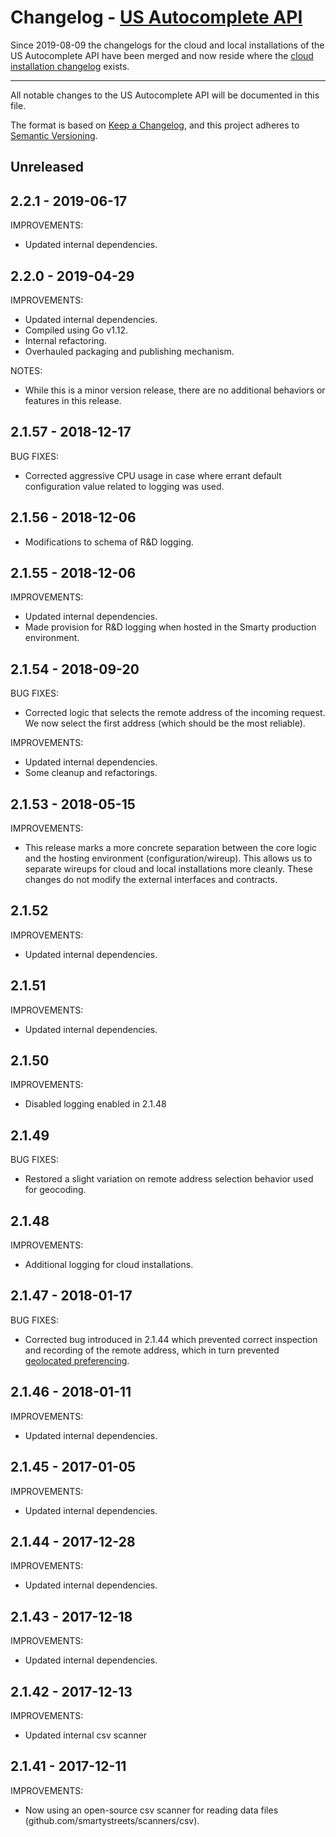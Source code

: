 # Changelog - [US Autocomplete API](https://www.smarty.com/docs/local/us-autocomplete-api)

Since 2019-08-09 the changelogs for the cloud and local installations of the US Autocomplete API have been merged and now reside where the [cloud installation changelog](https://github.com/smartystreets/changelog/blob/master/cloud/us-autocomplete-api.md) exists.

-------------------

All notable changes to the US Autocomplete API will be documented in this file.

The format is based on [Keep a Changelog](https://keepachangelog.com/en/1.0.0/), and this project adheres to [Semantic Versioning](https://semver.org/spec/v2.0.0.html).

## Unreleased


## 2.2.1 - 2019-06-17

IMPROVEMENTS:

- Updated internal dependencies.

## 2.2.0 - 2019-04-29

IMPROVEMENTS:

- Updated internal dependencies.
- Compiled using Go v1.12.
- Internal refactoring.
- Overhauled packaging and publishing mechanism.

NOTES:

- While this is a minor version release, there are no additional behaviors or features in this release.


## 2.1.57 - 2018-12-17

BUG FIXES:

- Corrected aggressive CPU usage in case where errant default configuration value related to logging was used.


## 2.1.56 - 2018-12-06

- Modifications to schema of R&D logging.


## 2.1.55 - 2018-12-06

IMPROVEMENTS:

- Updated internal dependencies.
- Made provision for R&D logging when hosted in the Smarty production environment.


## 2.1.54 - 2018-09-20

BUG FIXES:

- Corrected logic that selects the remote address of the incoming request. We now select the first address (which should be the most reliable).

IMPROVEMENTS:

- Updated internal dependencies.
- Some cleanup and refactorings.

## 2.1.53 - 2018-05-15

IMPROVEMENTS:

- This release marks a more concrete separation between the core logic and the hosting environment (configuration/wireup). This allows us to separate wireups for cloud and local installations more cleanly. These changes do not modify the external interfaces and contracts.


## 2.1.52

IMPROVEMENTS:

- Updated internal dependencies.


## 2.1.51

IMPROVEMENTS:

- Updated internal dependencies.


## 2.1.50

IMPROVEMENTS:

- Disabled logging enabled in 2.1.48


## 2.1.49

BUG FIXES:

- Restored a slight variation on remote address selection behavior used for geocoding.


## 2.1.48

IMPROVEMENTS:

- Additional logging for cloud installations.


## 2.1.47 - 2018-01-17

BUG FIXES:

- Corrected bug introduced in 2.1.44 which prevented correct inspection and recording of the remote address, which in turn prevented [geolocated preferencing](https://www.smarty.com/docs/cloud/us-autocomplete-api#geolocate).


## 2.1.46 - 2018-01-11

IMPROVEMENTS:

- Updated internal dependencies.


## 2.1.45 - 2017-01-05

IMPROVEMENTS:

- Updated internal dependencies.


## 2.1.44 - 2017-12-28

IMPROVEMENTS:

- Updated internal dependencies.


## 2.1.43 - 2017-12-18

IMPROVEMENTS:

- Updated internal dependencies.


## 2.1.42 - 2017-12-13

IMPROVEMENTS:

- Updated internal csv scanner


## 2.1.41 - 2017-12-11

IMPROVEMENTS:

- Now using an open-source csv scanner for reading data files (github.com/smartystreets/scanners/csv).
